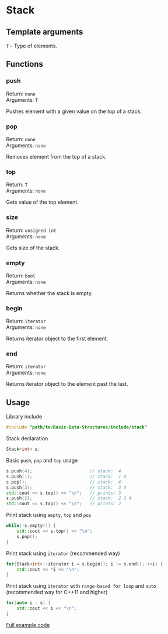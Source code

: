 # Stack

## Template arguments
`T` - Type of elements.

## Functions

### push

Return: `none`
<br>
Arguments: `T`

Pushes element with a given value on the top of a stack.

### pop

Return: `none`
<br>
Arguments: `none`

Removes element from the top of a stack.

### top

Return: `T`
<br>
Arguments: `none`

Gets value of the top element.

### size

Return: `unsigned int`
<br>
Arguments: `none`

Gets size of the stack.

### empty

Return: `bool`
<br>
Arguments: `none`

Returns whether the stack is empty.

### begin
Return: `iterator`
<br>
Arguments: `none`

Returns iterator object to the first element.

### end
Return: `iterator`
<br>
Arguments: `none`

Returns iterator object to the element past the last.

## Usage

Library include
```c++
#include "path/to/Basic-Data-Structures/include/stack"
```

Stack declaration
```c++
Stack<int> s;
```

Basic `push`, `pop` and `top` usage
```c++
s.push(4);                      // stack:  4
s.push(1);                      // stack:  1 4
s.pop();                        // stack:  4
s.push(3);                      // stack:  3 4
std::cout << s.top() << "\n";   // prints: 3
s.push(2);                      // stack:  2 3 4
std::cout << s.top() << "\n";   // prints: 2
```

Print stack using `empty`, `top` and `pop`
```c++
while(!s.empty()) {
    std::cout << s.top() << "\n";
    s.pop();
}
```

Print stack using `iterator` (recommended way)
```c++
for(Stack<int>::iterator i = s.begin(); i != s.end(); ++i) {
    std::cout << *i << "\n";
}
```

Print stack using `iterator` with `range-based for loop` and `auto` (recommended way for C++11 and higher)
```c++
for(auto i : s) {
    std::cout << i << "\n";
}
```

[Full example code](example.cpp)
